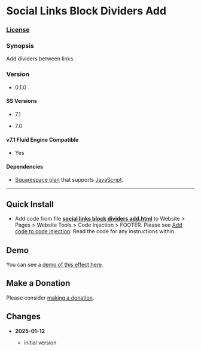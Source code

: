 # Social Links Block Dividers Add

### [License][1]

### Synopsis

Add dividers between links.

### Version

  * 0.1.0

#### SS Versions

  * 7.1
  
  * 7.0

#### v7.1 Fluid Engine Compatible

  * Yes

#### Dependencies

  * [Squarespace plan][2] that supports [JavaScript][3].

---

## Quick Install

* Add code from file **[social links block dividers add.html][4]** to Website >
  Pages > Website Tools > Code Injection > FOOTER. Please see [Add code to code
  injection][5]. Read the code for any instructions within.

## Demo

You can see a [demo of this effect here][6].

## Make a Donation

Please consider [making a donation][7].

## Changes

<!-- * **2022-04-11**

  * fix for product detail layouts that have two detail areas
  * bumped version to 0.3.0
  -->
* **2025-01-12**

  * initial version

[1]: https://github.com/tomsWebConsulting/twcsl/blob/main/LICENSE.txt#L1
[2]: https://www.squarespace.com/pricing
[3]: https://en.wikipedia.org/wiki/JavaScript
[4]: social%20links%20block%20dividers%20add.html#L1
[5]: https://support.squarespace.com/hc/en-us/articles/205815908-Using-code-injection#toc-add-code-to-code-injection
[6]: https://toms-web-consulting-demos.squarespace.com/social-links-block-dividers-add?password=twcdemos
[7]: https://github.com/tomsWebConsulting/twcsl#make-a-donation
